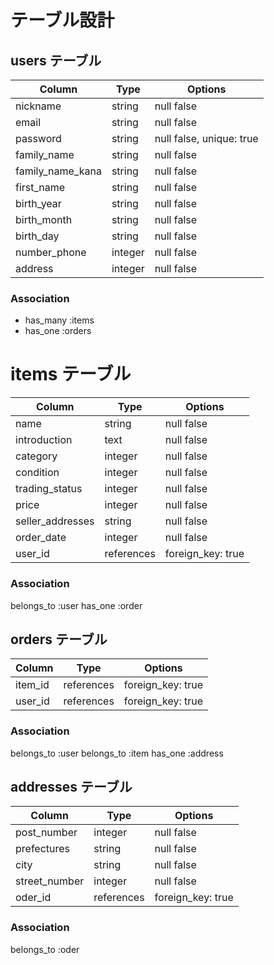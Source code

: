 # テーブル設計

## users テーブル

| Column            | Type   | Options     |
| --------          | ------ | ----------- |
| nickname          | string | null false |
| email             | string | null false |
| password          | string | null false, unique: true|
| family_name       | string | null false |
| family_name_kana  | string | null false |
| first_name        | string | null false |
| birth_year        | string | null false |
| birth_month       | string | null false |
| birth_day         | string | null false |
| number_phone      | integer| null false |
| address           | integer| null false |

### Association
- has_many :items
- has_one :orders

# items テーブル

| Column            | Type   | Options     |
| ------       | ---------- | ------------------------------ |
| name         | string     | null false |
| introduction | text       | null false |
| category     | integer    | null false |
| condition    | integer    | null false |
| trading_status | integer    | null false |
| price        | integer    | null false |
| seller_addresses   | string     | null false |
| order_date   | integer    | null false |
| user_id      | references | foreign_key: true |


### Association
belongs_to :user
has_one :order


## orders テーブル

| Column            | Type   | Options     |
| ------       | ---------- | ------------------------------ |
| item_id      | references | foreign_key: true |
| user_id      | references | foreign_key: true |

### Association
belongs_to :user
belongs_to :item
has_one :address

## addresses テーブル
| Column            | Type   | Options     |
| ------       | ---------- | ------------------------------ |
| post_number  | integer    | null false   |
| prefectures  | string     | null false   |
| city         | string     | null false   |
| street_number | integer    | null false   |
| oder_id      | references | foreign_key: true |

### Association
belongs_to :oder
